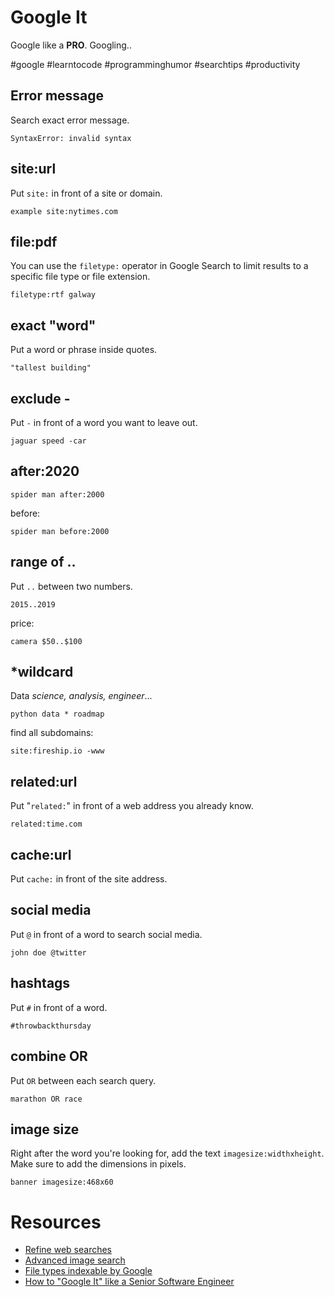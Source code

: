 # Google It

Google like a **PRO**. Googling..

#google #learntocode #programminghumor #searchtips #productivity



## Error message

Search exact error message.

```
SyntaxError: invalid syntax
```

  

## site:url

Put `site:` in front of a site or domain.

```
example site:nytimes.com
```



## file:pdf

You can use the `filetype:` operator in Google Search to limit results to a specific file type or file extension.

```
filetype:rtf galway
```



## exact "word"

Put a word or phrase inside quotes.

```
"tallest building"
```



## exclude -

Put `-` in front of a word you want to leave out.

```
jaguar speed -car
```



## after:2020

```
spider man after:2000
```

before:

```
spider man before:2000
```



## range of ..

Put `..` between two numbers.

```
2015..2019
```

price:

```
camera $50..$100
```



## *wildcard

Data *science, analysis, engineer*...

```
python data * roadmap
```

find all subdomains:

```
site:fireship.io -www
```



## related:url

Put "`related:`" in front of a web address you already know.

```
related:time.com
```



## cache:url

Put `cache:` in front of the site address.



## social media

Put `@` in front of a word to search social media.

```
john doe @twitter
```



## hashtags

Put `#` in front of a word.

```
#throwbackthursday
```



## combine OR

Put `OR` between each search query.

```
marathon OR race
```



## image size

Right after the word you're looking for, add the text `imagesize:widthxheight`. Make sure to add the dimensions in pixels.

```
banner imagesize:468x60
```



# Resources

* [Refine web searches](https://support.google.com/websearch/answer/2466433)
* [Advanced image search](https://www.google.com/advanced_image_search)
* [File types indexable by Google](https://developers.google.com/search/docs/crawling-indexing/indexable-file-types)
* [How to "Google It" like a Senior Software Engineer](https://www.youtube.com/watch?v=cEBkvm0-rg0)

